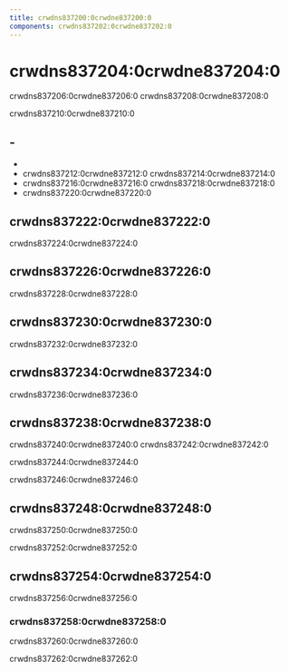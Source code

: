 ```yaml
---
title: crwdns837200:0crwdne837200:0
components: crwdns837202:0crwdne837202:0
---
```

# crwdns837204:0crwdne837204:0

<p class="description">crwdns837206:0crwdne837206:0 crwdns837208:0crwdne837208:0</p>

crwdns837210:0crwdne837210:0

## -

- 
- crwdns837212:0crwdne837212:0 crwdns837214:0crwdne837214:0
- crwdns837216:0crwdne837216:0 crwdns837218:0crwdne837218:0
- crwdns837220:0crwdne837220:0

## crwdns837222:0crwdne837222:0

crwdns837224:0crwdne837224:0

## crwdns837226:0crwdne837226:0

crwdns837228:0crwdne837228:0

## crwdns837230:0crwdne837230:0

crwdns837232:0crwdne837232:0

## crwdns837234:0crwdne837234:0

crwdns837236:0crwdne837236:0

## crwdns837238:0crwdne837238:0

crwdns837240:0crwdne837240:0 crwdns837242:0crwdne837242:0

crwdns837244:0crwdne837244:0

crwdns837246:0crwdne837246:0

## crwdns837248:0crwdne837248:0

crwdns837250:0crwdne837250:0

crwdns837252:0crwdne837252:0

## crwdns837254:0crwdne837254:0

crwdns837256:0crwdne837256:0

### crwdns837258:0crwdne837258:0

crwdns837260:0crwdne837260:0

crwdns837262:0crwdne837262:0